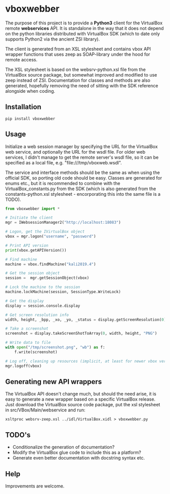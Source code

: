 # vboxwebber
The purpose of this project is to provide a <b>Python3</b> client for the VirtualBox remote <b>webservices</b> API. It is standalone in the way that it does not depend on the python libraries distributed with VirtualBox SDK (which to date only supports Python2 via the ancient ZSI library).

The client is generated from an XSL stylesheet and contains vbox API wrapper functions that uses zeep as SOAP-library under the hood for remote access.

The XSL stylesheet is based on the websrv-python.xsl file from the VirtualBox source package, but somewhat improved and modified to use zeep instead of ZSI. Documentation for classes and methods are also generated, hopefully removing the need of sitting with the SDK reference alongside when coding.

## Installation
```
pip install vboxwebber
```

## Usage
Initialize a web session manager by specifying the URL for the VirtualBox web service, and optionally the URL for the wsdl file. For older web services, I didn't manage to get the remote server's wsdl file, so it can be specified as a local file, e.g. "file:///tmp/vboxweb.wsdl".

The service and interface methods should be the same as when using the official SDK, so porting old code should be easy. Classes are generated for enums etc., but it is recommended to combine with the VirtualBox_constants.py from the SDK (which is also generated from the constants-python.xsl stylesheet - encorporating this into the same file is a TODO).

```python
from vboxwebber import *

# Initiate the client
mgr = IWebsessionManager2("http://localhost:18083")

# Logon, get the IVirtualBox object
vbox = mgr.logon("username", "password")

# Print API version
print(vbox.getAPIVersion())

# Find machine
machine = vbox.findMachine("kali2019.4")

# Get the session object
session =  mgr.getSessionObject(vbox)

# Lock the machine to the session
machine.lockMachine(session, SessionType.WriteLock)

# Get the display
display = session.console.display

# Get screen resolution info
width, height, _bpp, _xo, _yo, _status = display.getScreenResolution(0)

# Take a screenshot
screenshot = display.takeScreenShotToArray(0, width, height, "PNG")

# Write data to file
with open("/tmp/screenshot.png", "wb") as f:
    f.write(screenshot)

# Log off, cleaning up resources (implicit, at least for newer vbox versions)
mgr.logoff(vbox)
```

## Generating new API wrappers
The VirtualBox API doesn't change much, but should the need arise, it is easy to generate a new wrapper based on a specific VirtualBox release. Just download the VirtualBox source code package, put the xsl stylesheet in src/VBox/Main/webservice and run:
```
xsltproc websrv-zeep.xsl ../idl/VirtualBox.xidl > vboxwebber.py
```

## TODO's
  * Conditionalize the generation of documentation?
  * Modify the VirtualBox glue code to include this as a platform?
  * Generate even better documentation with docstring syntax etc.
    
## Help
Improvements are welcome.
